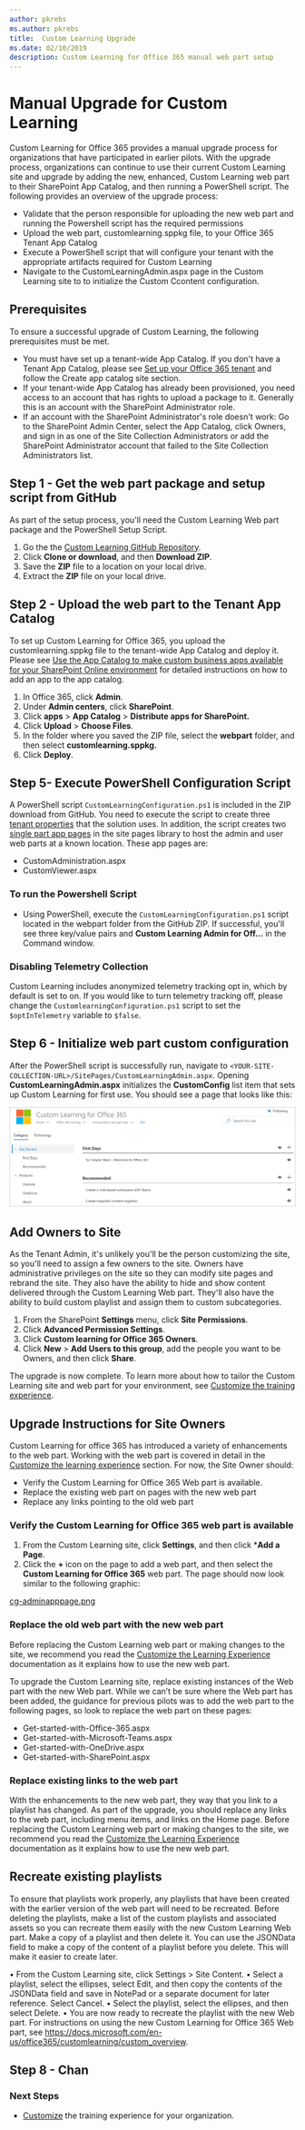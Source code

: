 ```yaml
---
author: pkrebs
ms.author: pkrebs
title:  Custom Learning Upgrade
ms.date: 02/10/2019
description: Custom Learning for Office 365 manual web part setup
---
```

# Manual Upgrade for Custom Learning

Custom Learning for Office 365 provides a manual upgrade process for organizations that have participated in earlier pilots. With the upgrade process, organizations can continue to use their current Custom Learning site and upgrade by adding the new, enhanced, Custom Learning web part to their SharePoint App Catalog, and then running a PowerShell script. The following provides an overview of the upgrade process: 

- Validate that the person responsible for uploading the new web part and running the Powershell script has the required permissions
- Upload the web part, customlearning.sppkg file, to your Office 365 Tenant App Catalog
- Execute a PowerShell script that will configure your tenant with the appropriate artifacts required for Custom Learning
- Navigate to the CustomLearningAdmin.aspx page in the Custom Learning site to to initialize the Custom Ccontent configuration.

## Prerequisites
To ensure a successful upgrade of Custom Learning, the following prerequisites must be met. 

- You must have set up a tenant-wide App Catalog. If you don't have a Tenant App Catalog, please see [Set up your Office 365 tenant](https://docs.microsoft.com/en-us/sharepoint/dev/spfx/set-up-your-developer-tenant#create-app-catalog-site) and follow the Create app catalog site section. 
- If your tenant-wide App Catalog has already been provisioned, you need access to an account that has rights to upload a package to it. Generally this is an account with the SharePoint Administrator role. 
- If an account with the SharePoint Administrator's role doesn't work: Go to the SharePoint Admin Center, select the App Catalog, click Owners, and sign in as one of the Site Collection Administrators or add the SharePoint Administrator account that failed to the Site Collection Administrators list. 

## Step 1 - Get the web part package and setup script from GitHub
As part of the setup process, you'll need the Custom Learning Web part package and the PowerShell Setup Script.

1. Go the the [Custom Learning GitHub Repository](https://github.com/pnp/custom-learning-office-365).
2. Click **Clone or download**, and then **Download ZIP**.   
3. Save the **ZIP** file to a location on your local drive.
4. Extract the **ZIP** file on your local drive.

## Step 2 - Upload the web part to the Tenant App Catalog
To set up Custom Learning for Office 365, you upload the customlearning.sppkg file to the tenant-wide App Catalog and deploy it. Please see [Use the App Catalog to make custom business apps available for your SharePoint Online environment](https://docs.microsoft.com/en-us/sharepoint/use-app-catalog) for detailed instructions on how to add an app to the app catalog.

1. In Office 365, click **Admin**.
2. Under **Admin centers**, click **SharePoint**.
3. Click **apps** > **App Catalog** > **Distribute apps for SharePoint.**
4. Click **Upload** > **Choose Files**.
5. In the folder where you saved the ZIP file, select the **webpart** folder, and then select **customlearning.sppkg.**
6. Click **Deploy**.

## Step 5- Execute PowerShell Configuration Script
A PowerShell script `CustomLearningConfiguration.ps1` is included in the ZIP download from GitHub. You need to execute the script to create three [tenant properties](https://docs.microsoft.com/en-us/sharepoint/dev/spfx/tenant-properties) that the solution uses. In addition, the script creates two [single part app pages](https://docs.microsoft.com/en-us/sharepoint/dev/spfx/web-parts/single-part-app-pages) in the site pages library to host the admin and user web parts at a known location. These app pages are:

- CustomAdministration.aspx
- CustomViewer.aspx

### To run the Powershell Script
- Using PowerShell, execute the `CustomLearningConfiguration.ps1` script located in the webpart folder from the GitHub ZIP. If successful, you'll see three key/value pairs and **Custom Learning Admin for Off...** in the Command window.

### Disabling Telemetry Collection
Custom Learning includes anonymized telemetry tracking opt in, which by default is set to on. If you  would like to turn telemetry tracking off, please change the `CustomlearningConfiguration.ps1` script to set the `$optInTelemetry` variable to `$false`.

## Step 6 - Initialize web part custom configuration
After the PowerShell script is successfully run, navigate to `<YOUR-SITE-COLLECTION-URL>/SitePages/CustomLearningAdmin.aspx`. Opening **CustomLearningAdmin.aspx** initializes the **CustomConfig** list item that sets up Custom Learning for first use. You should see a page that looks like this:

![cg-adminapppage.png](media/cg-adminapppage.png)

## Add Owners to Site
As the Tenant Admin, it's unlikely you'll be the person customizing the site, so you'll need to assign a few owners to the site. Owners have administrative privileges on the site so they can modify site pages and rebrand the site. They also have the ability to hide and show content delivered through the Custom Learning Web part. They'll also have the ability to build custom playlist and assign them to custom subcategories.  

1. From the SharePoint **Settings** menu, click **Site Permissions**.
2. Click **Advanced Permission Settings**.
3. Click **Custom learning for Office 365 Owners**.
4. Click **New** > **Add Users to this group**, add the people you want to be Owners, and then click **Share**.

The upgrade is now complete. To learn more about how to tailor the Custom Learning site and web part for your environment, see [Customize the training experience](custom_overview.md).

## Upgrade Instructions for Site Owners
Custom Learning for office 365 has introduced a variety of enhancements to the web part. Working with the web part is covered in detail in the [Customize the learning experience](custom_overview.md) section. For now, the Site Owner should:  

- Verify the Custom Learning for Office 365 Web part is available. 
- Replace the existing web part on pages with the new web part
- Replace any links pointing to the old web part

### Verify the Custom Learning for Office 365 web part is available
1.	From the Custom Learning site, click **Settings**, and then click ***Add a Page**.
2.	Click the **+** icon on the page to add a web part, and then select the **Custom Learning for Office 365** web part. The page should now look similar to the following graphic:

[cg-adminapppage.png](media/cg-adminapppage.png)
 
### Replace the old web part with the new web part
Before replacing the Custom Learning web part or making changes to the site, we recommend you read the [Customize the Learning Experience](custom_overview.md) documentation as it explains how to use the new web part. 

To upgrade the Custom Learning site, replace existing instances of the Web part with the new Web part. While we can’t be sure where the Web part has been added, the guidance for previous pilots was to add the web part to the following pages, so look to replace the web part on these pages:

- Get-started-with-Office-365.aspx
- Get-started-with-Microsoft-Teams.aspx
- Get-started-with-OneDrive.aspx
- Get-started-with-SharePoint.aspx

### Replace existing links to the web part
With the enhancements to the new web part, they way that you link to a playlist has changed. As part of the upgrade, you should replace any links to the web part, including menu items, and links on the Home page. Before replacing the Custom Learning web part or making changes to the site, we recommend you read the [Customize the Learning Experience](custom_overview.md) documentation as it explains how to use the new web part. 

## Recreate existing playlists 
To ensure that playlists work properly, any playlists that have been created with the earlier version of the web part will need to be recreated. Before deleting the playlists, make a list of the custom playlists and associated assets so you can recreate them easily with the new Custom Learning Web part. Make a copy of a playlist and then delete it. You can use the JSONData field to make a copy of the content of a playlist before you delete. This will make it easier to create later.


•	From the Custom Learning site, click Settings > Site Content. 
•	Select a playlist, select the ellipses, select Edit, and then copy the contents of the JSONData field and save in NotePad or a separate document for later reference. Select Cancel.
•	Select the playlist, select the ellipses, and then select Delete.
•	You are now ready to recreate the playlist with the new Web part.
For instructions on using the new Custom Learning for Office 365 Web part, see https://docs.microsoft.com/en-us/office365/customlearning/custom_overview.

## Step 8 - Chan

### Next Steps
- [Customize](custom_overview.md) the training experience for your organization.

